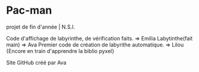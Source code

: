 # Pac-man
projet de fin d'année | N.S.I.

Code d'affichage de labyrinthe, de vérification faits. => Emilia
Labytinthe(fait main) => Ava
Premier code de création de labyrithe automatique. => Lilou
{Encore en train d'apprendre la biblio pyxel}


Site GitHub créé par Ava
